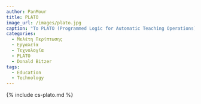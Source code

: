 ```yaml
---
author: PanMour
title: PLATO
image_url: /images/plato.jpg
caption: "Το PLATO (Programmed Logic for Automatic Teaching Operations) δημιουργήθηκε από τον Donald L. Bitzer, γνωστός και ως πατέρα του PLATO το 1960. Βασικός σκοπός του ήταν η βελτίωση της εκπαίδευσης  και η μείωση των αγράμματων νέων, παρόλα αυτά πρόσφερε σημαντική έμπνευση και σε άλλες ιδιότητες που προσφέρουν σήμερα οι υπολογιστές (π.χ. email).  Βασικές ιδιότητες του ήταν η μάθηση μέσω του υπολογιστή και η online συνεργασία μεταξύ των χρηστών του. Η σπουδαιότητα του PLATO είναι δύσκολο να περιγραφτεί, καθώς η επιρροή που είχε σε πολλές από τις  εφευρέσεις που το ακολούθησαν είναι τεράστια."  
categories:
  - Μελέτη Περίπτωσης
  - Εργαλεία
  - Τεχνολογία
  - PLATO
  - Donald Bitzer
tags:
  - Education
  - Technology 
---
```


{% include cs-plato.md %}
